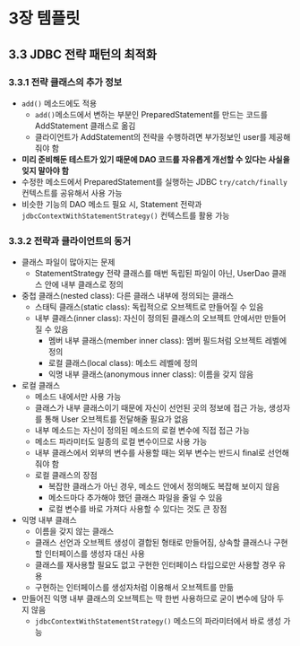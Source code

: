 # 3장 템플릿

## 3.3 JDBC 전략 패턴의 최적화

### 3.3.1 전략 클래스의 추가 정보

- `add()` 메소드에도 적용
    - `add()`메소드에서 변하는 부분인 PreparedStatement를 만드는 코드를 AddStatement 클래스로 옮김
    - 클라이언트가 AddStatement의 전략을 수행하려면 부가정보인 user를 제공해줘야 함
- **미리 준비해둔 테스트가 있기 때문에 DAO 코드를 자유롭게 개선할 수 있다는 사실을 잊지 말아야 함**
- 수정한 메소드에서 PreparedStatement를 실행하는 JDBC `try/catch/finally` 컨텍스트를 공유해서 사용 가능
- 비슷한 기능의 DAO 메소드 필요 시, Statement 전략과 `jdbcContextWithStatementStrategy()` 컨텍스트를 활용 가능

### 3.3.2 전략과 클라이언트의 동거

- 클래스 파일이 많아지는 문제
    - StatementStrategy 전략 클래스를 매번 독립된 파일이 아닌, UserDao 클래스 안에 내부 클래스로 정의
- 중첩 클래스(nested class): 다른 클래스 내부에 정의되는 클래스
    - 스태틱 클래스(static class): 독립적으로 오브젝트로 만들어질 수 있음
    - 내부 클래스(inner class): 자신이 정의된 클래스의 오브젝트 안에서만 만들어질 수 있음
        - 멤버 내부 클래스(member inner class): 멤버 필드처럼 오브젝트 레벨에 정의
        - 로컬 클래스(local class): 메소드 레벨에 정의
        - 익명 내부 클래스(anonymous inner class): 이름을 갖지 않음
- 로컬 클래스
    - 메소드 내에서만 사용 가능
    - 클래스가 내부 클래스이기 때문에 자신이 선언된 곳의 정보에 접근 가능, 생성자를 통해 User 오브젝트를 전달해줄 필요가 없음
    - 내부 메소드는 자신이 정의된 메소드의 로컬 변수에 직접 접근 가능
    - 메소드 파라미터도 일종의 로컬 변수이므로 사용 가능
    - 내부 클래스에서 외부의 변수를 사용할 때는 외부 변수는 반드시 final로 선언해줘야 함
    - 로컬 클래스의 장점
        - 복잡한 클래스가 아닌 경우, 메소드 안에서 정의해도 복잡해 보이지 않음
        - 메소드마다 추가해야 했던 클래스 파일을 줄일 수 있음
        - 로컬 변수를 바로 가져다 사용할 수 있다는 것도 큰 장점
- 익명 내부 클래스
    - 이름을 갖지 않는 클래스
    - 클래스 선언과 오브젝트 생성이 결합된 형태로 만들어짐, 상속할 클래스나 구현할 인터페이스를 생성자 대신 사용
    - 클래스를 재사용할 필요도 없고 구현한 인터페이스 타입으로만 사용할 경우 유용
    - 구현하는 인터페이스를 생성자처럼 이용해서 오브젝트를 만듦
- 만들어진 익명 내부 클래스의 오브젝트는 딱 한번 사용하므로 굳이 변수에 담아 두지 않음
    - `jdbcContextWithStatementStrategy()` 메소드의 파라미터에서 바로 생성 가능
